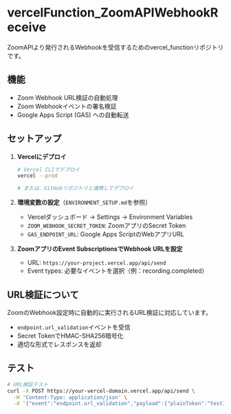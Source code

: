 # vercelFunction_ZoomAPIWebhookReceive

ZoomAPIより発行されるWebhookを受信するためのvercel_functionリポジトリです。

## 機能

- Zoom Webhook URL検証の自動処理
- Zoom Webhookイベントの署名検証
- Google Apps Script (GAS) への自動転送

## セットアップ

1. **Vercelにデプロイ**
   ```bash
   # Vercel CLIでデプロイ
   vercel --prod
   
   # または、GitHubリポジトリと連携してデプロイ
   ```

2. **環境変数の設定**（`ENVIRONMENT_SETUP.md`を参照）
   - Vercelダッシュボード → Settings → Environment Variables
   - `ZOOM_WEBHOOK_SECRET_TOKEN`: ZoomアプリのSecret Token
   - `GAS_ENDPOINT_URL`: Google Apps ScriptのWebアプリURL

3. **ZoomアプリのEvent SubscriptionsでWebhook URLを設定**
   - URL: `https://your-project.vercel.app/api/send`
   - Event types: 必要なイベントを選択（例：recording.completed）

## URL検証について

ZoomのWebhook設定時に自動的に実行されるURL検証に対応しています。
- `endpoint.url_validation`イベントを受信
- Secret TokenでHMAC-SHA256暗号化
- 適切な形式でレスポンスを返却

## テスト

```bash
# URL検証テスト
curl -X POST https://your-vercel-domain.vercel.app/api/send \
  -H 'Content-Type: application/json' \
  -d '{"event":"endpoint.url_validation","payload":{"plainToken":"test123"}}'
```
